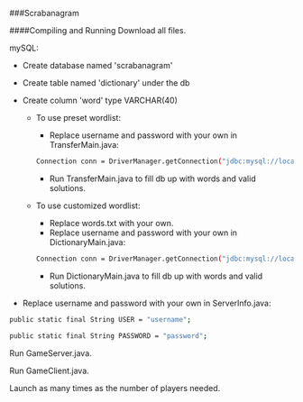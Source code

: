 ###Scrabanagram

####Compiling and Running
Download all files.

mySQL:
  + Create database named 'scrabanagram'
  + Create table named 'dictionary' under the db
  + Create column 'word' type VARCHAR(40)

    + To use preset wordlist:
      + Replace username and password with your own in TransferMain.java:
      ```bash
      Connection conn = DriverManager.getConnection("jdbc:mysql://localhost/" + DATABASE_NAME, "username", "password");
      ```
      + Run TransferMain.java to fill db up with words and valid solutions.

    + To use customized wordlist:
      + Replace words.txt with your own.
      + Replace username and password with your own in DictionaryMain.java:
      ```bash
      Connection conn = DriverManager.getConnection("jdbc:mysql://localhost/" + DATABASE_NAME, "username", "password");
      ```
      + Run DictionaryMain.java to fill db up with words and valid solutions.
    
  + Replace username and password with your own in ServerInfo.java:
  ```bash
  public static final String USER = "username";
  
  public static final String PASSWORD = "password";
  ```

Run GameServer.java.

Run GameClient.java.

Launch as many times as the number of players needed. 
